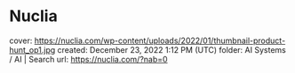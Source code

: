 # Nuclia

cover: https://nuclia.com/wp-content/uploads/2022/01/thumbnail-product-hunt_op1.jpg
created: December 23, 2022 1:12 PM (UTC)
folder: AI Systems / AI | Search
url: https://nuclia.com/?nab=0